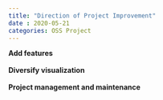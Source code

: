 ```yaml
---
title: "Direction of Project Improvement"
date : 2020-05-21
categories: OSS Project
---
```


<b>Add features</b><br><br>
<b>Diversify visualization</b><br><br>
<b>Project management and maintenance</b><br><br>
